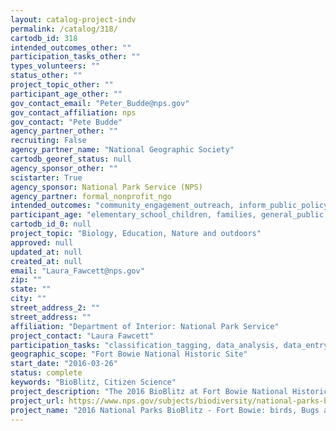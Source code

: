 ```yaml
---
layout: catalog-project-indv
permalink: /catalog/318/
cartodb_id: 318
intended_outcomes_other: ""
participation_tasks_other: ""
types_volunteers: ""
status_other: ""
project_topic_other: ""
participant_age_other: ""
gov_contact_email: "Peter_Budde@nps.gov"
gov_contact_affiliation: nps
gov_contact: "Pete Budde"
agency_partner_other: ""
recruiting: False
agency_partner_name: "National Geographic Society"
cartodb_georef_status: null
agency_sponsor_other: ""
scistarter: True
agency_sponsor: National Park Service (NPS)
agency_partner: formal_nonprofit_ngo
intended_outcomes: "community_engagement_outreach, inform_public_policy, io_education, operational_integration_use, research_advancement"
participant_age: "elementary_school_children, families, general_public, middle_school_children, targeted_group, teens"
cartodb_id_0: null
project_topic: "Biology, Education, Nature and outdoors"
approved: null
updated_at: null
created_at: null
email: "Laura_Fawcett@nps.gov"
zip: ""
state: ""
city: ""
street_address_2: ""
street_address: ""
affiliation: "Department of Interior: National Park Service"
project_contact: "Laura Fawcett"
participation_tasks: "classification_tagging, data_analysis, data_entry, finding_entities, identification, learning, observation, site_selection_description, specimen_sample_collection"
geographic_scope: "Fort Bowie National Historic Site"
start_date: "2016-03-26"
status: complete
keywords: "BioBlitz, Citizen Science"
project_description: "The 2016 BioBlitz at Fort Bowie National Historic Site will be a joint effort of the Southeast Arizona Group parks to explore the invertebrate and vegetation species in the region."
project_url: https://www.nps.gov/subjects/biodiversity/national-parks-bioblitz.htm
project_name: "2016 National Parks BioBlitz - Fort Bowie: birds, Bugs and Botany"
---
```

